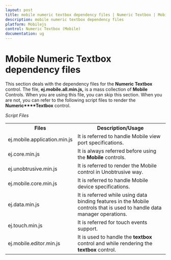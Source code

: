 ```yaml
---
layout: post
title: mobile numeric textbox dependency files | Numeric Textbox | Mobilejs | Syncfusion
description: mobile numeric textbox dependency files
platform: Mobilejs
control: Numeric Textbox (Mobile)
documentation: ug
---
```


# Mobile Numeric Textbox dependency files

This section deals with the dependency files for the **Numeric Textbox** control. The file, **ej.mobile.all.min.js,** is a mass collection of **Mobile** Controls. When you are using this file, you can skip this section. When you are not, you can refer to the following script files to render the **Numeric****Textbox** control.

_Script Files_

<table>
<tr>
<th>
Files</th><th>
Description/Usage</th></tr>
<tr>
<td>
ej.mobile.application.min.js</td><td>
It is referred to handle Mobile view port specifications.</td></tr>
<tr>
<td>
ej.core.min.js</td><td>
It is always referred before using the <b>Mobile</b> controls.</td></tr>
<tr>
<td>
ej.unobtrusive.min.js</td><td>
It is referred to render the Mobile control in Unobtrusive way.</td></tr>
<tr>
<td>
ej.mobile.core.min.js</td><td>
It is referred to handle Mobile device specifications.</td></tr>
<tr>
<td>
ej.data.min.js</td><td>
It is referred while using data binding features in the Mobile controls that is used to handle data manager operations.</td></tr>
<tr>
<td>
ej.touch.min.js</td><td>
It is referred for touch events support.</td></tr>
<tr>
<td>
ej.mobile.editor.min.js</td><td>
It is used to handle the <b>textbox</b> control and while rendering the <b>textbox</b> control.</td></tr>
</table>